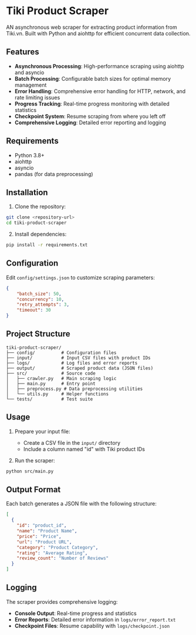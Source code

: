 # Tiki Product Scraper

AN asynchronous web scraper for extracting product information from Tiki.vn. Built with Python and aiohttp for efficient concurrent data collection.

## Features

- **Asynchronous Processing**: High-performance scraping using aiohttp and asyncio
- **Batch Processing**: Configurable batch sizes for optimal memory management
- **Error Handling**: Comprehensive error handling for HTTP, network, and rate limiting issues
- **Progress Tracking**: Real-time progress monitoring with detailed statistics
- **Checkpoint System**: Resume scraping from where you left off
- **Comprehensive Logging**: Detailed error reporting and logging

## Requirements

- Python 3.8+
- aiohttp
- asyncio
- pandas (for data preprocessing)

##  Installation

1. Clone the repository:
```bash
git clone <repository-url>
cd tiki-product-scraper
```

2. Install dependencies:
```bash
pip install -r requirements.txt
```

##  Configuration

Edit `config/settings.json` to customize scraping parameters:

```json
{
    "batch_size": 50,
    "concurrency": 10,
    "retry_attempts": 3,
    "timeout": 30
}
```

## Project Structure

```
tiki-product-scraper/
├── config/          # Configuration files
├── input/           # Input CSV files with product IDs
├── logs/            # Log files and error reports
├── output/          # Scraped product data (JSON files)
├── src/             # Source code
│   ├── crawler.py   # Main scraping logic
│   ├── main.py      # Entry point
│   ├── preprocess.py # Data preprocessing utilities
│   └── utils.py     # Helper functions
└── tests/           # Test suite
```

## Usage

1. Prepare your input file:
   - Create a CSV file in the `input/` directory
   - Include a column named "id" with Tiki product IDs

2. Run the scraper:
```bash
python src/main.py
```

## Output Format

Each batch generates a JSON file with the following structure:

```json
[
  {
    "id": "product_id",
    "name": "Product Name",
    "price": "Price",
    "url": "Product URL",
    "category": "Product Category",
    "rating": "Average Rating",
    "review_count": "Number of Reviews"
  }
]
```

## Logging

The scraper provides comprehensive logging:

- **Console Output**: Real-time progress and statistics
- **Error Reports**: Detailed error information in `logs/error_report.txt`
- **Checkpoint Files**: Resume capability with `logs/checkpoint.json`
